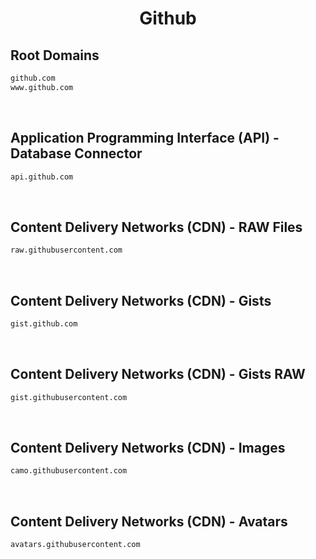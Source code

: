 


<h1 align="center">Github</h1>  


## Root Domains


```html
github.com
www.github.com
```  

<br>

## Application Programming Interface (API) - Database Connector


```html
api.github.com
```  

<br>

## Content Delivery Networks (CDN) - RAW Files


```html
raw.githubusercontent.com
```  

<br>

## Content Delivery Networks (CDN) - Gists


```html
gist.github.com
```  

<br>

## Content Delivery Networks (CDN) - Gists RAW


```html
gist.githubusercontent.com
```  

<br>

## Content Delivery Networks (CDN) - Images


```html
camo.githubusercontent.com
```  

<br>

## Content Delivery Networks (CDN) - Avatars


```html
avatars.githubusercontent.com
```  

<br>
